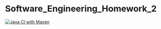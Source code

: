 # Software_Engineering_Homework_2
[![Java CI with Maven](https://github.com/altr3s/Software_Engineering_Homework_2/actions/workflows/maven.yml/badge.svg)](https://github.com/altr3s/Software_Engineering_Homework_2/actions/workflows/maven.yml)
